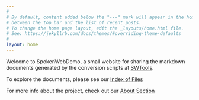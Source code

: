 ```yaml
---
#
# By default, content added below the "---" mark will appear in the home page
# between the top bar and the list of recent posts.
# To change the home page layout, edit the _layouts/home.html file.
# See: https://jekyllrb.com/docs/themes/#overriding-theme-defaults
#
layout: home
---
```

Welcome to SpokenWebDemo, a small website for sharing the markdown documents generated by the conversion scripts at [SWTools](https://github.com/callumyci/SWTools).

To explore the documents, please see our [Index of Files](https://callumyci.github.io/SWDemo/mdfiles/)

For more info about the project, check out our [About Section](https://callumyci.github.io/SWDemo/about/)